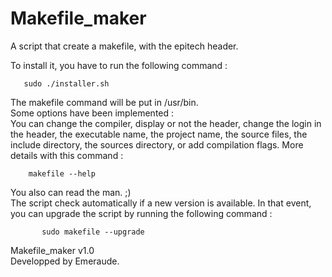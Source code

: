 Makefile_maker
==============

A script that create a makefile, with the epitech header.

To install it, you have to run the following command :

   	   sudo ./installer.sh

The makefile command will be put in /usr/bin.  
Some options have been implemented :  
You can change the compiler, display or not the header, change the login in the header, the executable name, the project name, the source files, the include directory, the sources directory, or add compilation flags. More details with this command :

    	makefile --help

You also can read the man. ;)  
The script check automatically if a new version is available. In that event, you can upgrade the script by running the following command :

    	   sudo makefile --upgrade

Makefile_maker v1.0  
Developped by Emeraude.
